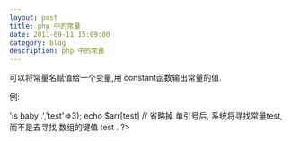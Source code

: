 ```yaml
---
layout: post
title: php 中的常量
date: 2011-09-11 15:09:00
category: blog
description: php 中的常量
---
```


可以将常量名赋值给一个变量,用 constant函数输出常量的值.

例:

<?php

define('COUNT','value',true); 
$test = "count";
echo constant($test);

define('COUN',"$value",true);       // 将一个变量当做是常量的值, 往往不会输出. 

$value = 'is value .';               
echo constant("coun");

define('test','baby');
$arr = array(1,'baby'=>'is baby .','test'=>3);
echo $arr[test]              // 省略掉 单引号后, 系统将寻找常量test, 而不是去寻找 数组的键值 test . 
?>
